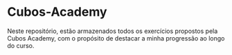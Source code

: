 # Cubos-Academy
Neste repositório, estão armazenados todos os exercícios propostos pela Cubos Academy, com o propósito de destacar a minha progressão ao longo do curso.

